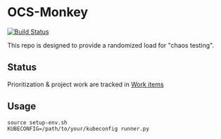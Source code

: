 # OCS-Monkey

[![Build Status](https://travis-ci.com/JohnStrunk/ocs-monkey.svg?branch=master)](https://travis-ci.com/JohnStrunk/ocs-monkey)

This repo is designed to provide a randomized load for "chaos testing".

## Status

Prioritization & project work are tracked in [Work
items](https://github.com/JohnStrunk/ocs-monkey/projects/1)

## Usage

```
source setup-env.sh
KUBECONFIG=/path/to/your/kubeconfig runner.py
```

